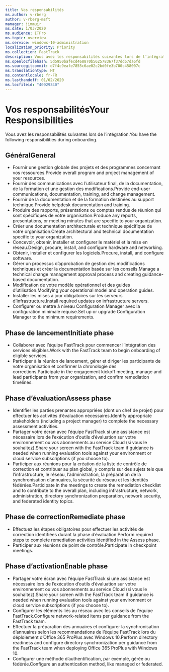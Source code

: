 ```yaml
---
title: Vos responsabilités
ms.author: v-rberg
author: v-rberg-msft
manager: jimmuir
ms.date: 1/03/2020
ms.audience: ITPro
ms.topic: overview
ms.service: windows-10-administration
localization_priority: Priority
ms.collection: FastTrack
description: Vous avez les responsabilités suivantes lors de l’intégration de Windows 10.
ms.openlocfilehash: 5d5950bafecd468870b562578367f37dd57da6fd
ms.sourcegitcommit: d7f4c9eafe7855c6ae02c2bd0fe3b700c458007c
ms.translationtype: HT
ms.contentlocale: fr-FR
ms.lasthandoff: 01/02/2020
ms.locfileid: "40929340"
---
```

# <a name="your-responsibilities"></a><span data-ttu-id="cf171-103">Vos responsabilités</span><span class="sxs-lookup"><span data-stu-id="cf171-103">Your Responsibilities</span></span>

<span data-ttu-id="cf171-104">Vous avez les responsabilités suivantes lors de l’intégration.</span><span class="sxs-lookup"><span data-stu-id="cf171-104">You have the following responsibilities during onboarding.</span></span>

## <a name="general"></a><span data-ttu-id="cf171-105">Général</span><span class="sxs-lookup"><span data-stu-id="cf171-105">General</span></span>

- <span data-ttu-id="cf171-106">Fournir une gestion globale des projets et des programmes concernant vos ressources.</span><span class="sxs-lookup"><span data-stu-id="cf171-106">Provide overall program and project management of your resources.</span></span>
- <span data-ttu-id="cf171-107">Fournir des communications avec l’utilisateur final, de la documentation, de la formation et une gestion des modifications.</span><span class="sxs-lookup"><span data-stu-id="cf171-107">Provide end-user communications, documentation, training, and change management.</span></span>
- <span data-ttu-id="cf171-108">Fournir de la documentation et de la formation destinées au support technique.</span><span class="sxs-lookup"><span data-stu-id="cf171-108">Provide helpdesk documentation and training.</span></span>
- <span data-ttu-id="cf171-109">Produire des rapports, présentations ou comptes rendus de réunion qui sont spécifiques de votre organisation.</span><span class="sxs-lookup"><span data-stu-id="cf171-109">Produce any reports, presentations, or meeting minutes that are specific to your organization.</span></span>
- <span data-ttu-id="cf171-110">Créer une documentation architecturale et technique spécifique de votre organisation.</span><span class="sxs-lookup"><span data-stu-id="cf171-110">Create architectural and technical documentation specific to your organization.</span></span>
- <span data-ttu-id="cf171-111">Concevoir, obtenir, installer et configurer le matériel et la mise en réseau.</span><span class="sxs-lookup"><span data-stu-id="cf171-111">Design, procure, install, and configure hardware and networking.</span></span>
- <span data-ttu-id="cf171-112">Obtenir, installer et configurer les logiciels.</span><span class="sxs-lookup"><span data-stu-id="cf171-112">Procure, install, and configure software.</span></span>
- <span data-ttu-id="cf171-113">Gérer un processus d’approbation de gestion des modifications techniques et créer la documentation basée sur les conseils.</span><span class="sxs-lookup"><span data-stu-id="cf171-113">Manage a technical change management approval process and creating guidance-based documentation.</span></span>
- <span data-ttu-id="cf171-114">Modification de votre modèle opérationnel et des guides d’utilisation.</span><span class="sxs-lookup"><span data-stu-id="cf171-114">Modifying your operational model and operation guides.</span></span>
- <span data-ttu-id="cf171-115">Installer les mises à jour obligatoires sur les serveurs d’infrastructure.</span><span class="sxs-lookup"><span data-stu-id="cf171-115">Install required updates on infrastructure servers.</span></span>
- <span data-ttu-id="cf171-116">Configurer ou mettre à niveau Configuration Manager avec la configuration minimale requise.</span><span class="sxs-lookup"><span data-stu-id="cf171-116">Set up or upgrade Configuration Manager to the minimum requirements.</span></span>

## <a name="initiate-phase"></a><span data-ttu-id="cf171-117">Phase de lancement</span><span class="sxs-lookup"><span data-stu-id="cf171-117">Initiate phase</span></span>

- <span data-ttu-id="cf171-118">Collaborer avec l’équipe FastTrack pour commencer l’intégration des services éligibles.</span><span class="sxs-lookup"><span data-stu-id="cf171-118">Work with the FastTrack team to begin onboarding of eligible services.</span></span>
- <span data-ttu-id="cf171-119">Participer à la réunion de lancement, gérer et diriger les participants de votre organisation et confirmer la chronologie des corrections.</span><span class="sxs-lookup"><span data-stu-id="cf171-119">Participate in the engagement kickoff meeting, manage and lead participants from your organization, and confirm remediation timelines.</span></span>

## <a name="assess-phase"></a><span data-ttu-id="cf171-120">Phase d’évaluation</span><span class="sxs-lookup"><span data-stu-id="cf171-120">Assess phase</span></span>

- <span data-ttu-id="cf171-121">Identifier les parties prenantes appropriées (dont un chef de projet) pour effectuer les activités d’évaluation nécessaires.</span><span class="sxs-lookup"><span data-stu-id="cf171-121">Identify appropriate stakeholders (including a project manager) to complete the necessary assessment activities.</span></span>
- <span data-ttu-id="cf171-122">Partager votre écran avec l’équipe FastTrack si une assistance est nécessaire lors de l’exécution d’outils d’évaluation sur votre environnement ou vos abonnements au service Cloud (si vous le souhaitez).</span><span class="sxs-lookup"><span data-stu-id="cf171-122">Share your screen with the FastTrack team if guidance is needed when running evaluation tools against your environment or cloud service subscriptions (if you choose to).</span></span>
- <span data-ttu-id="cf171-123">Participer aux réunions pour la création de la liste de contrôle de correction et contribuer au plan global, y compris sur des sujets tels que l’infrastructure, le réseau, l’administration, la préparation de la synchronisation d’annuaires, la sécurité du réseau et les identités fédérées.</span><span class="sxs-lookup"><span data-stu-id="cf171-123">Participate in the meetings to create the remediation checklist and to contribute to the overall plan, including infrastructure, network, administration, directory synchronization preparation, network security, and federated identity topics.</span></span>

## <a name="remediate-phase"></a><span data-ttu-id="cf171-124">Phase de correction</span><span class="sxs-lookup"><span data-stu-id="cf171-124">Remediate phase</span></span>

- <span data-ttu-id="cf171-125">Effectuez les étapes obligatoires pour effectuer les activités de correction identifiées durant la phase d’évaluation.</span><span class="sxs-lookup"><span data-stu-id="cf171-125">Perform required steps to complete remediation activities identified in the Assess phase.</span></span>
- <span data-ttu-id="cf171-126">Participer aux réunions de point de contrôle.</span><span class="sxs-lookup"><span data-stu-id="cf171-126">Participate in checkpoint meetings.</span></span>

## <a name="enable-phase"></a><span data-ttu-id="cf171-127">Phase d’activation</span><span class="sxs-lookup"><span data-stu-id="cf171-127">Enable phase</span></span>

- <span data-ttu-id="cf171-128">Partager votre écran avec l’équipe FastTrack si une assistance est nécessaire lors de l’exécution d’outils d’évaluation sur votre environnement ou vos abonnements au service Cloud (si vous le souhaitez).</span><span class="sxs-lookup"><span data-stu-id="cf171-128">Share your screen with the FastTrack team if guidance is needed when running evaluation tools against your environment or cloud service subscriptions (if you choose to).</span></span>
- <span data-ttu-id="cf171-129">Configurer les éléments liés au réseau avec les conseils de l’équipe FastTrack.</span><span class="sxs-lookup"><span data-stu-id="cf171-129">Configure network-related items per guidance from the FastTrack team.</span></span>
- <span data-ttu-id="cf171-130">Effectuer la préparation des annuaires et configurer la synchronisation d’annuaires selon les recommandations de l’équipe FastTrack lors du déploiement d’Office 365 ProPlus avec Windows 10.</span><span class="sxs-lookup"><span data-stu-id="cf171-130">Perform directory readiness and configure directory synchronization per guidance from the FastTrack team when deploying Office 365 ProPlus with Windows 10.</span></span>
- <span data-ttu-id="cf171-131">Configurer une méthode d’authentification, par exemple, gérée ou fédérée.</span><span class="sxs-lookup"><span data-stu-id="cf171-131">Configure an authentication method, like managed or federated.</span></span>







  

  

 